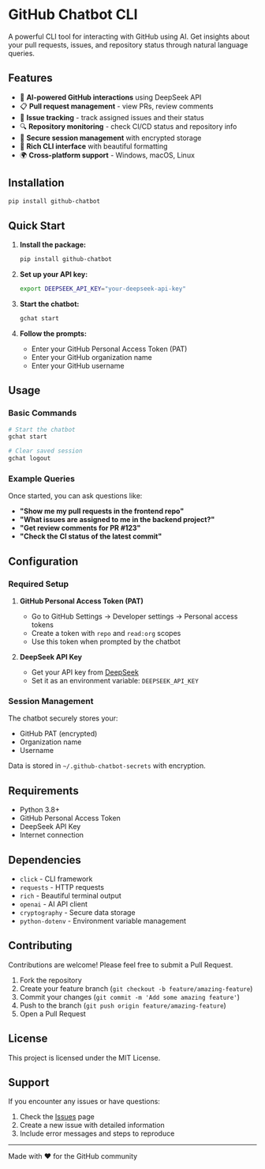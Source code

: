 # GitHub Chatbot CLI 

A powerful CLI tool for interacting with GitHub using AI. Get insights about your pull requests, issues, and repository status through natural language queries.

## Features

- 🤖 **AI-powered GitHub interactions** using DeepSeek API
- 📋 **Pull request management** - view PRs, review comments
- 🐛 **Issue tracking** - track assigned issues and their status
- 🔍 **Repository monitoring** - check CI/CD status and repository info
- 🔐 **Secure session management** with encrypted storage
- 🎨 **Rich CLI interface** with beautiful formatting
- 🌍 **Cross-platform support** - Windows, macOS, Linux

## Installation

```bash
pip install github-chatbot
```

## Quick Start

1. **Install the package:**
   ```bash
   pip install github-chatbot
   ```

2. **Set up your API key:**
   ```bash
   export DEEPSEEK_API_KEY="your-deepseek-api-key"
   ```

3. **Start the chatbot:**
   ```bash
   gchat start
   ```

4. **Follow the prompts:**
   - Enter your GitHub Personal Access Token (PAT)
   - Enter your GitHub organization name
   - Enter your GitHub username

## Usage

### Basic Commands

```bash
# Start the chatbot
gchat start

# Clear saved session
gchat logout
```

### Example Queries

Once started, you can ask questions like:

- **"Show me my pull requests in the frontend repo"**
- **"What issues are assigned to me in the backend project?"**
- **"Get review comments for PR #123"**
- **"Check the CI status of the latest commit"**

## Configuration

### Required Setup

1. **GitHub Personal Access Token (PAT)**
   - Go to GitHub Settings → Developer settings → Personal access tokens
   - Create a token with `repo` and `read:org` scopes
   - Use this token when prompted by the chatbot

2. **DeepSeek API Key**
   - Get your API key from [DeepSeek](https://platform.deepseek.com/)
   - Set it as an environment variable: `DEEPSEEK_API_KEY`

### Session Management

The chatbot securely stores your:
- GitHub PAT (encrypted)
- Organization name
- Username

Data is stored in `~/.github-chatbot-secrets` with encryption.

## Requirements

- Python 3.8+
- GitHub Personal Access Token
- DeepSeek API Key
- Internet connection

## Dependencies

- `click` - CLI framework
- `requests` - HTTP requests
- `rich` - Beautiful terminal output
- `openai` - AI API client
- `cryptography` - Secure data storage
- `python-dotenv` - Environment variable management

## Contributing

Contributions are welcome! Please feel free to submit a Pull Request.

1. Fork the repository
2. Create your feature branch (`git checkout -b feature/amazing-feature`)
3. Commit your changes (`git commit -m 'Add some amazing feature'`)
4. Push to the branch (`git push origin feature/amazing-feature`)
5. Open a Pull Request

## License

This project is licensed under the MIT License.

## Support

If you encounter any issues or have questions:

1. Check the [Issues](https://github.com/yourusername/github-chatbot/issues) page
2. Create a new issue with detailed information
3. Include error messages and steps to reproduce

---

Made with ❤️ for the GitHub community

